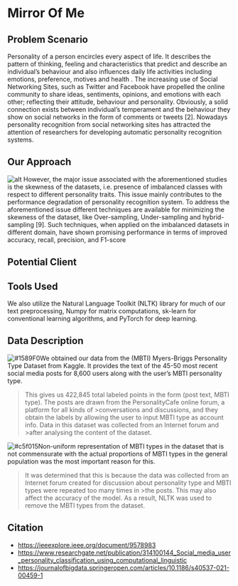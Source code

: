# Mirror Of Me
## Problem Scenario
Personality of a person encircles every aspect of life. It
describes the pattern of thinking, feeling and characteristics
that predict and describe an individual’s behaviour and also
influences daily life activities including emotions, preference,
motives and health .
The increasing use of Social Networking Sites, such as
Twitter and Facebook have propelled the online community to
share ideas, sentiments, opinions, and emotions with each
other; reflecting their attitude, behaviour and personality.
Obviously, a solid connection exists between individual’s
temperament and the behaviour they show on social networks
in the form of comments or tweets [2].
Nowadays personality recognition from social networking
sites has attracted the attention of researchers for developing
automatic personality recognition systems.

## Our Approach
![alt](https://i.gifer.com/Gi1m.gif)
However, the
major issue associated with the aforementioned studies is the
skewness of the datasets, i.e. presence of imbalanced classes
with respect to different personality traits. This issue mainly
contributes to the performance degradation of personality
recognition system.
To address the aforementioned issue different techniques
are available for minimizing the skewness of the dataset, like
Over-sampling, Under-sampling and hybrid-sampling [9].
Such techniques, when applied on the imbalanced datasets in
different domain, have shown promising performance in terms
of improved accuracy, recall, precision, and F1-score
## Potential Client
## Tools Used
We also utilize the Natural Language Toolkit (NLTK) library for much of our text preprocessing, Numpy
for matrix computations, sk-learn for conventional learning
algorithms, and PyTorch for deep learning.
## Data Description
![#1589F0](https://via.placeholder.com/15/1589F0/000000?text=+)We obtained our data from the (MBTI) Myers-Briggs Personality Type Dataset from Kaggle. It provides the text of the 45-50 most recent social media posts for 8,600 users along with the user’s MBTI personality type. 

>This gives us 422,845 total labeled points in the form (post text, MBTI type). The posts are drawn from the PersonalityCafe online forum, a platform for all kinds of >conversations and discussions, and they obtain the labels by allowing the user to input MBTI type as account info. Data in this dataset was collected from an Internet forum and >after analysing the content of the dataset. 

![#c5f015](https://via.placeholder.com/15/c5f015/000000?text=+)Non-uniform representation of MBTI types in the dataset that is not commensurate with the actual proportions of MBTI types in the general population was the most important reason for this. 

>It was determined that this is because the data was collected from an Internet forum created for discussion about personality type and MBTI types were repeated too many times in >the posts. This may also affect the accuracy of the model. As a result, NLTK was used to remove the MBTI types from the dataset.
## Citation
- https://ieeexplore.ieee.org/document/9578983
- https://www.researchgate.net/publication/314100144_Social_media_user_personality_classification_using_computational_linguistic
- https://journalofbigdata.springeropen.com/articles/10.1186/s40537-021-00459-1
